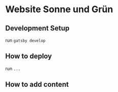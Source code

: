 # Website Sonne und Grün

## Development Setup

run `gatsby develop`

## How to deploy
run `...`

## How to add content